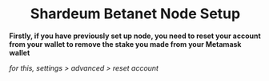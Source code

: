 <h1 align="center">Shardeum Betanet Node Setup </h1>

**Firstly, if you have previously set up node, you need to reset your account from your wallet to remove the stake you made from your Metamask wallet**

*for this,  settings > advanced > reset account*
